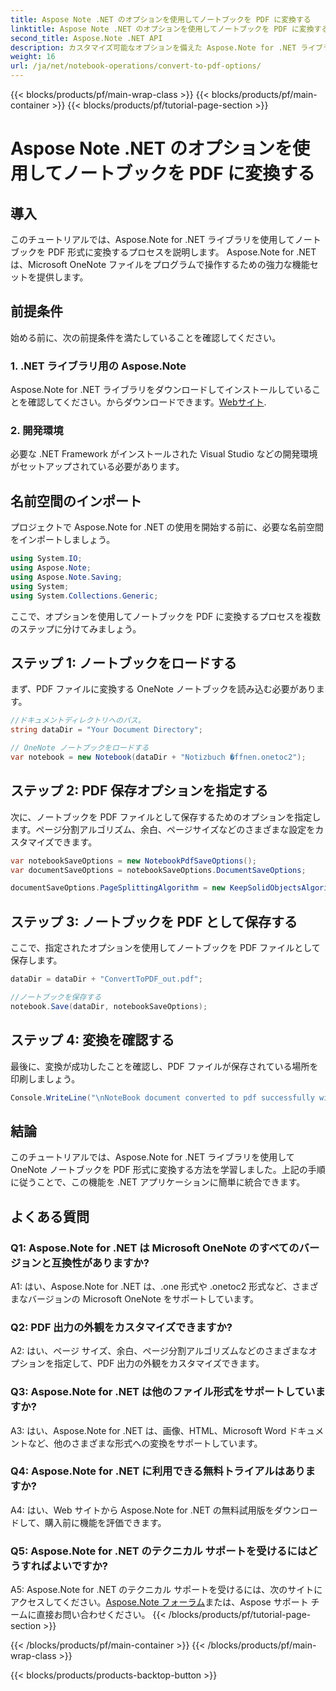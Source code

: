 ```yaml
---
title: Aspose Note .NET のオプションを使用してノートブックを PDF に変換する
linktitle: Aspose Note .NET のオプションを使用してノートブックを PDF に変換する
second_title: Aspose.Note .NET API
description: カスタマイズ可能なオプションを備えた Aspose.Note for .NET ライブラリを使用して、Microsoft OneNote ノートブックを PDF 形式に変換する方法を学びます。
weight: 16
url: /ja/net/notebook-operations/convert-to-pdf-options/
---
```


{{< blocks/products/pf/main-wrap-class >}}
{{< blocks/products/pf/main-container >}}
{{< blocks/products/pf/tutorial-page-section >}}

# Aspose Note .NET のオプションを使用してノートブックを PDF に変換する

## 導入

このチュートリアルでは、Aspose.Note for .NET ライブラリを使用してノートブックを PDF 形式に変換するプロセスを説明します。 Aspose.Note for .NET は、Microsoft OneNote ファイルをプログラムで操作するための強力な機能セットを提供します。

## 前提条件

始める前に、次の前提条件を満たしていることを確認してください。

### 1. .NET ライブラリ用の Aspose.Note
 Aspose.Note for .NET ライブラリをダウンロードしてインストールしていることを確認してください。からダウンロードできます。[Webサイト](https://releases.aspose.com/note/net/).

### 2. 開発環境
必要な .NET Framework がインストールされた Visual Studio などの開発環境がセットアップされている必要があります。

## 名前空間のインポート

プロジェクトで Aspose.Note for .NET の使用を開始する前に、必要な名前空間をインポートしましょう。

```csharp
using System.IO;
using Aspose.Note;
using Aspose.Note.Saving;
using System;
using System.Collections.Generic;
```

ここで、オプションを使用してノートブックを PDF に変換するプロセスを複数のステップに分けてみましょう。

## ステップ 1: ノートブックをロードする

まず、PDF ファイルに変換する OneNote ノートブックを読み込む必要があります。

```csharp
//ドキュメントディレクトリへのパス。
string dataDir = "Your Document Directory";

// OneNote ノートブックをロードする
var notebook = new Notebook(dataDir + "Notizbuch �ffnen.onetoc2");
```

## ステップ 2: PDF 保存オプションを指定する

次に、ノートブックを PDF ファイルとして保存するためのオプションを指定します。ページ分割アルゴリズム、余白、ページサイズなどのさまざまな設定をカスタマイズできます。

```csharp
var notebookSaveOptions = new NotebookPdfSaveOptions();
var documentSaveOptions = notebookSaveOptions.DocumentSaveOptions;

documentSaveOptions.PageSplittingAlgorithm = new KeepSolidObjectsAlgorithm();
```

## ステップ 3: ノートブックを PDF として保存する

ここで、指定されたオプションを使用してノートブックを PDF ファイルとして保存します。

```csharp
dataDir = dataDir + "ConvertToPDF_out.pdf";

//ノートブックを保存する
notebook.Save(dataDir, notebookSaveOptions);
```

## ステップ 4: 変換を確認する

最後に、変換が成功したことを確認し、PDF ファイルが保存されている場所を印刷しましょう。

```csharp
Console.WriteLine("\nNoteBook document converted to pdf successfully with save options.\nFile saved at " + dataDir);
```

## 結論

このチュートリアルでは、Aspose.Note for .NET ライブラリを使用して OneNote ノートブックを PDF 形式に変換する方法を学習しました。上記の手順に従うことで、この機能を .NET アプリケーションに簡単に統合できます。

## よくある質問

### Q1: Aspose.Note for .NET は Microsoft OneNote のすべてのバージョンと互換性がありますか?

A1: はい、Aspose.Note for .NET は、.one 形式や .onetoc2 形式など、さまざまなバージョンの Microsoft OneNote をサポートしています。

### Q2: PDF 出力の外観をカスタマイズできますか?

A2: はい、ページ サイズ、余白、ページ分割アルゴリズムなどのさまざまなオプションを指定して、PDF 出力の外観をカスタマイズできます。

### Q3: Aspose.Note for .NET は他のファイル形式をサポートしていますか?

A3: はい、Aspose.Note for .NET は、画像、HTML、Microsoft Word ドキュメントなど、他のさまざまな形式への変換をサポートしています。

### Q4: Aspose.Note for .NET に利用できる無料トライアルはありますか?

A4: はい、Web サイトから Aspose.Note for .NET の無料試用版をダウンロードして、購入前に機能を評価できます。

### Q5: Aspose.Note for .NET のテクニカル サポートを受けるにはどうすればよいですか?

 A5: Aspose.Note for .NET のテクニカル サポートを受けるには、次のサイトにアクセスしてください。[Aspose.Note フォーラム](https://forum.aspose.com/c/note/28)または、Aspose サポート チームに直接お問い合わせください。
{{< /blocks/products/pf/tutorial-page-section >}}

{{< /blocks/products/pf/main-container >}}
{{< /blocks/products/pf/main-wrap-class >}}

{{< blocks/products/products-backtop-button >}}
